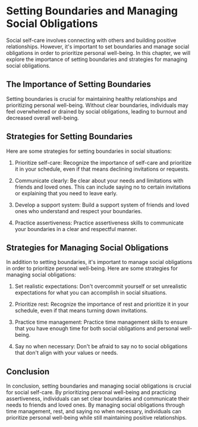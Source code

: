 # Setting Boundaries and Managing Social Obligations

Social self-care involves connecting with others and building positive relationships. However, it's important to set boundaries and manage social obligations in order to prioritize personal well-being. In this chapter, we will explore the importance of setting boundaries and strategies for managing social obligations.

The Importance of Setting Boundaries
------------------------------------

Setting boundaries is crucial for maintaining healthy relationships and prioritizing personal well-being. Without clear boundaries, individuals may feel overwhelmed or drained by social obligations, leading to burnout and decreased overall well-being.

Strategies for Setting Boundaries
---------------------------------

Here are some strategies for setting boundaries in social situations:

1. Prioritize self-care: Recognize the importance of self-care and prioritize it in your schedule, even if that means declining invitations or requests.

2. Communicate clearly: Be clear about your needs and limitations with friends and loved ones. This can include saying no to certain invitations or explaining that you need to leave early.

3. Develop a support system: Build a support system of friends and loved ones who understand and respect your boundaries.

4. Practice assertiveness: Practice assertiveness skills to communicate your boundaries in a clear and respectful manner.

Strategies for Managing Social Obligations
------------------------------------------

In addition to setting boundaries, it's important to manage social obligations in order to prioritize personal well-being. Here are some strategies for managing social obligations:

1. Set realistic expectations: Don't overcommit yourself or set unrealistic expectations for what you can accomplish in social situations.

2. Prioritize rest: Recognize the importance of rest and prioritize it in your schedule, even if that means turning down invitations.

3. Practice time management: Practice time management skills to ensure that you have enough time for both social obligations and personal well-being.

4. Say no when necessary: Don't be afraid to say no to social obligations that don't align with your values or needs.

Conclusion
----------

In conclusion, setting boundaries and managing social obligations is crucial for social self-care. By prioritizing personal well-being and practicing assertiveness, individuals can set clear boundaries and communicate their needs to friends and loved ones. By managing social obligations through time management, rest, and saying no when necessary, individuals can prioritize personal well-being while still maintaining positive relationships.
